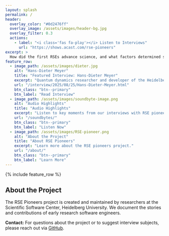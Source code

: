 ```yaml
---
layout: splash
permalink: /
header:
  overlay_color: "#0d2476ff"
  overlay_image: /assets/images/header-bg.jpg
  overlay_filter: 0.3
  actions:
    - label: "<i class='fas fa-play'></i> Listen to Interviews"
      url: "https://shows.acast.com/rse-pioneers"
excerpt: >
  How did the first RSEs advance science, and what factors determined success, adoption and impact of research software? These are central questions that RSE pioneers addresses.
feature_row:
  - image_path: /assets/images/dieter.jpg
    alt: "Hans-Dieter Meyer"
    title: "Featured Interview: Hans-Dieter Meyer"
    excerpt: "Quantum dynamics researcher and developer of the Heidelberg MCTDH software package."
    url: "/interview/2025/08/25/Hans-Dieter-Meyer.html"
    btn_class: "btn--primary"
    btn_label: "Read Interview"
  - image_path: /assets/images/soundbyte-image.png
    alt: "Audio Highlights"
    title: "Audio Highlights"
    excerpt: "Listen to key moments from our interviews with RSE pioneers."
    url: "/soundbytes/"
    btn_class: "btn--primary"
    btn_label: "Listen Now"
  - image_path: /assets/images/RSE-pioneer.png
    alt: "About the Project"
    title: "About RSE Pioneers"
    excerpt: "Learn more about the RSE pioneers project."
    url: "/about/"
    btn_class: "btn--primary"
    btn_label: "Learn More"
---
```


<style>
/* Make feature row items same size */
.feature__wrapper {
  display: flex;
  flex-wrap: wrap;
  gap: 1rem;
  align-items: stretch;
}

.feature__item {
  flex: 1 1 300px;
  max-width: 33.333%;
  display: flex;
  flex-direction: column;
}

.feature__item .archive__item {
  display: flex;
  flex-direction: column;
  height: 100%;
  border: 1px solid #e0e0e0;
  border-radius: 8px;
  overflow: hidden;
  transition: box-shadow 0.3s ease;
}

.feature__item .archive__item:hover {
  box-shadow: 0 4px 15px rgba(13, 36, 118, 0.2);
}

.feature__item .archive__item-teaser {
  height: 200px;
  overflow: hidden;
  flex-shrink: 0;
  display: flex;
  align-items: center;
  justify-content: center;
  background-color: #f8f9fa;
}

.feature__item .archive__item-teaser img {
  max-width: 100%;
  max-height: 100%;
  object-fit: contain;
  display: block;
}

.feature__item .archive__item-body {
  flex: 1;
  display: flex;
  flex-direction: column;
  padding: 1rem;
  min-height: 150px;
}

.feature__item .archive__item-title {
  margin-bottom: 0.5rem;
  font-size: 1.1em;
  font-weight: bold;
  min-height: 2.5em;
}

.feature__item .archive__item-excerpt {
  flex: 1;
  margin-bottom: 1rem;
  line-height: 1.5;
  min-height: 4em;
}

.btn--primary {
  background-color: #0d2476ff !important;
  border-color: #0d2476ff !important;
  color: #fff !important;
  margin-top: auto;
  align-self: flex-start;
}

.btn--primary:hover {
  background-color: #092155 !important;
  border-color: #092155 !important;
}

@media (max-width: 768px) {
  .feature__item {
    max-width: 100%;
    flex: 1 1 100%;
  }
}

/* Remove horizontal line after feature row */
.feature__wrapper + *,
.feature__wrapper + * h2 {
  border-top: none !important;
  margin-top: 2rem !important;
  padding-top: 0 !important;
}

.feature__wrapper::after,
.feature__wrapper::before {
  display: none !important;
  content: none !important;
}

.feature__item .archive__item {
  display: flex;
  flex-direction: column;
  height: 100%;
  border: 1px solid #e0e0e0;
  border-radius: 8px;
  overflow: hidden;
  transition: box-shadow 0.3s ease;
  border-bottom: 1px solid #e0e0e0 !important;
}

/* Remove any hr elements or borders that might appear */
hr,
.page hr,
.initial-content hr {
  display: none !important;
  border: none !important;
  height: 0 !important;
}

/* Remove bottom border from feature wrapper */
.feature__wrapper {
  border-bottom: none !important;
  margin-bottom: 0 !important;
}
</style>

{% include feature_row %}

## About the Project

The RSE Pioneers project is created and maintained by researchers at the Scientific Software Center, Heidelberg University. We document the stories and contributions of early research software engineers.

**Contact:** For questions about the project or to suggest interview subjects, please reach out via [GitHub](https://github.com/iulusoy/RSE-pioneers/issues).